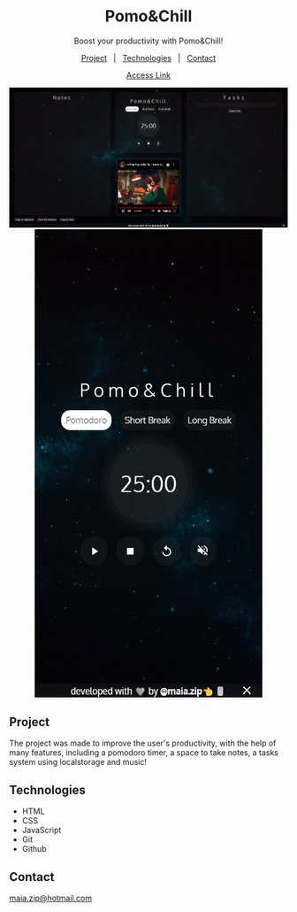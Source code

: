 <h1 align="center">Pomo&Chill</h1>

<p align="center">
Boost your productivity with Pomo&Chill!

<p align="center">
<a href="#project">Project</a>&nbsp;&nbsp;&nbsp;|&nbsp;&nbsp;
<a href="#technologies">Technologies</a>&nbsp;&nbsp;&nbsp;|&nbsp;&nbsp;
<a href="#contact">Contact</a>
</p>

<div align="center">

[Access Link](https://maiazip.github.io/Pomo-Chill/)
</div>

<p align="center">
<img alt="Page Preview" src="./.github/preview.png" witdh="100%">
<img alt="Page Preview" src="./.github/previewMobile.png" witdh="100%">
</p>

## Project
The project was made to improve the user's productivity, with the help of many features, including a pomodoro timer, a space to take notes, a tasks system using localstorage and music!

## Technologies

- HTML
- CSS
- JavaScript
- Git
- Github
## Contact

maia.zip@hotmail.com